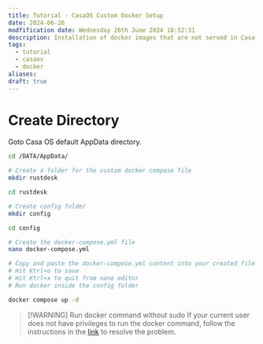 ```yaml
---
title: Tutorial - CasaOS Custom Docker Setup
date: 2024-06-26
modfification date: Wednesday 26th June 2024 18:52:31
description: Installation of docker images that are not served in Casa OS app store.
tags:
  - tutorial
  - casaos
  - docker
aliases: 
draft: true
---
```

# Create Directory
Goto Casa OS default AppData directory. 
```bash
cd /DATA/AppData/

# Create a folder for the custom docker compose file
mkdir rustdesk

cd rustdesk

# Create config folder
mkdir config

cd config

# Create the docker-compose.yml file
nano docker-compose.yml

# Copy and paste the docker-compose.yml content into your created file
# Hit Ktrl+o to save
# Hit Ktrl+x to quit from nano editor
# Run docker inside the config folder

docker compose up -d
```


> [!WARNING] Run docker command without sudo
> If your current user does not have privileges to run the docker command, follow the instructions in the [link](https://fossguides.com/run-docker-without-sudo-in-linux/) to resolve the problem.



